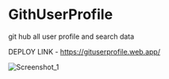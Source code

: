 # GithUserProfile
git hub all user profile and search data

DEPLOY LINK - https://gituserprofile.web.app/

![Screenshot_1](https://github.com/nisha1249/GitUserProfile/assets/96877643/203550cf-143f-4ce3-b1e8-0b884af44dec)
